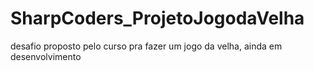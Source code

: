 # SharpCoders_ProjetoJogodaVelha
desafio proposto pelo curso pra fazer um jogo da velha, ainda em desenvolvimento
